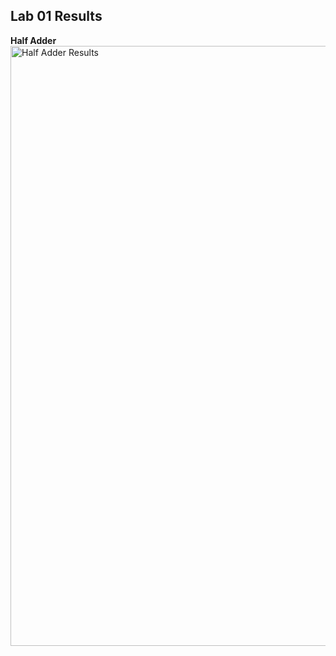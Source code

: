 ## Lab 01 Results

**Half Adder**
<img width="960" alt="Half Adder Results" src="https://github.com/megandion/EE322/assets/117099021/1a8885dc-0573-4f5c-818d-e26edd94827d">
